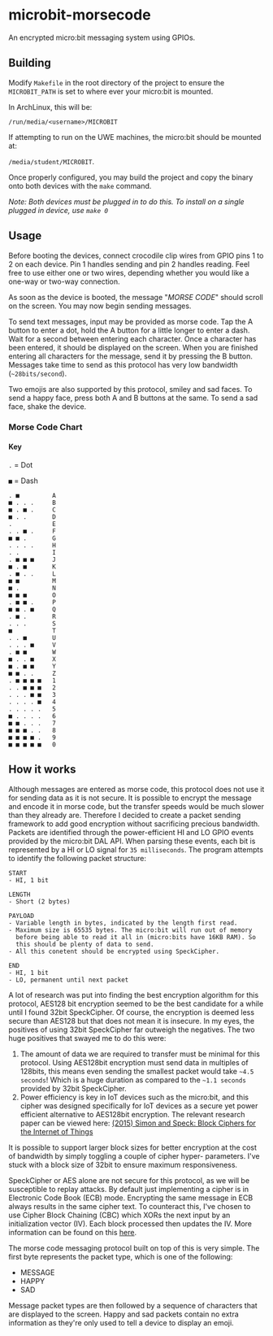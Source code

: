 # microbit-morsecode

An encrypted micro:bit messaging system using GPIOs.

## Building

Modify `Makefile` in the root directory of the project to ensure the
`MICROBIT_PATH` is set to where ever your micro:bit is mounted.

In ArchLinux, this will be:

`/run/media/<username>/MICROBIT`

If attempting to run on the UWE machines, the micro:bit should be
mounted at:

`/media/student/MICROBIT`.

Once properly configured, you may build the project and copy the binary
onto both devices with the `make` command.

*Note: Both devices must be plugged in to do this. To install on a
       single plugged in device, use `make 0`*

## Usage

Before booting the devices, connect crocodile clip wires from GPIO pins
1 to 2 on each device. Pin 1 handles sending and pin 2 handles reading.
Feel free to use either one or two wires, depending whether you would
like a one-way or two-way connection.

As soon as the device is booted, the message "*MORSE CODE*" should
scroll on the screen. You may now begin sending messages.

To send text messages, input may be provided as morse code. Tap the A
button to enter a dot, hold the A button for a little longer to enter a
dash. Wait for a second between entering each character. Once a
character has been entered, it should be displayed on the screen. When
you are finished entering all characters for the message, send it by
pressing the B button. Messages take time to send as this protocol has
very low bandwidth (`~28bits/second`).

Two emojis are also supported by this protocol, smiley and sad faces. To
send a happy face, press both A and B buttons at the same. To send a sad
face, shake the device.

### Morse Code Chart

#### Key

`.` = Dot

`■` = Dash

```
. ■         A
■ . . .     B
■ . ■ .     C
■ . .       D
.           E
. . ■ .     F
■ ■ .       G
. . . .     H
. .         I
. ■ ■ ■     J
■ . ■       K
. ■ . .     L
■ ■         M
■ .         N
■ ■ ■       O
. ■ ■ .     P
■ ■ . ■     Q
. ■ .       R
. . .       S
■           T
. . ■       U
. . . ■     V
. ■ ■       W
■ . . ■     X
■ . ■ ■     Y
■ ■ . .     Z
. ■ ■ ■ ■   1
. . ■ ■ ■   2
. . . ■ ■   3
. . . . ■   4
. . . . .   5
■ . . . .   6
■ ■ . . .   7
■ ■ ■ . .   8
■ ■ ■ ■ .   9
■ ■ ■ ■ ■   0
```

## How it works

Although messages are entered as morse code, this protocol does not use
it for sending data as it is not secure. It is possible to encrypt the
message and encode it in morse code, but the transfer speeds would be
much slower than they already are. Therefore I decided to create a
packet sending framework to add good encryption without sacrificing
precious bandwidth. Packets are identified through the power-efficient
HI and LO GPIO events provided by the micro:bit DAL API. When parsing
these events, each bit is represented by a HI or LO signal for `35
milliseconds`. The program attempts to identify the following packet
structure:

```
START
- HI, 1 bit

LENGTH
- Short (2 bytes)

PAYLOAD
- Variable length in bytes, indicated by the length first read.
- Maximum size is 65535 bytes. The micro:bit will run out of memory
  before being able to read it all in (micro:bits have 16KB RAM). So
  this should be plenty of data to send.
- All this conetent should be encrypted using SpeckCipher.

END
- HI, 1 bit
- LO, permanent until next packet
```

A lot of research was put into finding the best encryption algorithm for
this protocol, AES128 bit encryption seemed to be the best candidate for
a while until I found 32bit SpeckCipher. Of course, the encryption is
deemed less secure than AES128 but that does not mean it is insecure. In
my eyes, the positives of using 32bit SpeckCipher far outweigh the
negatives. The two huge positives that swayed me to do this were:

1. The amount of data we are required to transfer must be minimal for
   this protocol. Using AES128bit encryption must send data in multiples
   of 128bits, this means even sending the smallest packet would take
   `~4.5 seconds`! Which is a huge duration as compared to the
   `~1.1 seconds` provided by 32bit SpeckCipher.
2. Power efficiency is key in IoT devices such as the micro:bit, and
   this cipher was designed specifically for IoT devices as a secure yet
   power efficient alternative to AES128bit encryption. The relevant
   research paper can be viewed here:
   [(2015) Simon and Speck: Block Ciphers for the Internet of Things](
   https://csrc.nist.gov/csrc/media/events/lightweight-cryptography-workshop-2015/documents/papers/session1-shors-paper.pdf)

It is possible to support larger block sizes for better encryption at
the cost of bandwidth by simply toggling a couple of cipher hyper-
parameters. I've stuck with a block size of 32bit to ensure maximum
responsiveness.

SpeckCipher or AES alone are not secure for this protocol, as we will be
susceptible to replay attacks. By default just implementing a cipher is
in Electronic Code Book (ECB) mode. Encrypting the same message in ECB
always results in the same cipher text. To counteract this, I've chosen
to use Cipher Block Chaining (CBC) which XORs the next input by an
initialization vector (IV). Each block processed then updates the IV.
More information can be found on this [here](
https://en.wikipedia.org/wiki/Block_cipher_mode_of_operation#Cipher_Block_Chaining_(CBC)).

The morse code messaging protocol built on top of this is very simple.
The first byte represents the packet type, which is one of the
following:

* MESSAGE
* HAPPY
* SAD

Message packet types are then followed by a sequence of characters that
are displayed to the screen. Happy and sad packets contain no extra
information as they're only used to tell a device to display an emoji.
